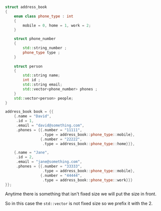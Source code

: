```cpp
struct address_book
{
	enum class phone_type : int 
	{
		mobile = 0, home = 1, work = 2;
	}

	struct phone_number
	{
		std::string_number ; 
		phone_type type ; 
	}
	
	struct person 
	{
		std::string name; 
		int id ; 
		std::string email; 
		std::vector<phone_number> phones ; 
	}
	std::vector<person> people; 
}

```

```cpp
address_book book = {{
    {.name = "David",
     .id = 1,
     .email = "david@something.com",
     .phones = {{.number = "11111",
                 .type = address_book::phone_type::mobile},
                {.number = "22222",
                 .type = address_book::phone_type::home}}},

    {.name = "Jane",
     .id = 2,
     .email = "jane@something.com",
     .phones = {{.number = "33333",
                 .type = address_book::phone_type::mobile},
                {.number = "44444",
                 .type = address_book::phone_type::work}}}
}};
```





Anytime there is something that isn't fixed size we will put the size in front. 

So in this case the `std::vector` is not fixed size so we prefix it with the 2. 